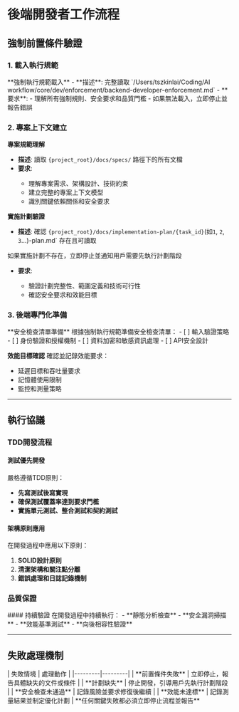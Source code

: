 # 後端開發者工作流程
<workflow type="backend-developer">

## 強制前置條件驗證
<mandatory-preconditions>

### 1. 載入執行規範

<stage name="載入執行規範" number="1" critical="true">
**強制執行規範載入**
- **描述**: 完整讀取 `/Users/tszkinlai/Coding/AI workflow/core/dev/enforcement/backend-developer-enforcement.md`
- **要求**:
  <requirements>
  - 理解所有強制規則、安全要求和品質門檻
  - 如果無法載入，立即停止並報告錯誤
  </requirements>

</stage>

### 2. 專案上下文建立

<stage name="專案上下文建立" number="2" critical="true">

**專案規範理解**

- **描述**: 讀取 `{project_root}/docs/specs/` 路徑下的所有文檔
- **要求**:
  <requirements>
  <think hard>
  - 理解專案需求、架構設計、技術約束
  - 建立完整的專案上下文模型
  - 識別關鍵依賴關係和安全要求
  <think hard>
  </requirements>

**實施計劃驗證**
- **描述**: 確認 `{project_root}/docs/implementation-plan/{task_id}`(如`1`, `2`, `3`...)-plan.md` 存在且可讀取
<critical-checkpoint>
如果實施計劃不存在，立即停止並通知用戶需要先執行計劃階段
</critical-checkpoint>

- **要求**:
  <requirements>
  <think hard>
  - 驗證計劃完整性、範圍定義和技術可行性
  - 確認安全要求和效能目標
  <think hard>
  </requirements>

</stage>

### 3. 後端專門化準備

<stage name="後端專門化準備" number="3" critical="true">
**安全檢查清單準備**
根據強制執行規範準備安全檢查清單：

<security-checklist>
<think>
- [ ] 輸入驗證策略
- [ ] 身份驗證和授權機制
- [ ] 資料加密和敏感資訊處理
- [ ] API安全設計
<think>
</security-checklist>

**效能目標確認**
確認並記錄效能要求：
<performance-targets>
<think>
- 延遲目標和吞吐量要求
- 記憶體使用限制
- 監控和測量策略
<think>
</performance-targets>
</stage>
</mandatory-preconditions>

---

## 執行協議
<execution-protocol>

### TDD開發流程
<stage name="TDD開發流程" number="4" critical="true">

#### 測試優先開發
嚴格遵循TDD原則：
<tdd-requirements>
<think harder>
- **先寫測試後寫實現**
- **確保測試覆蓋率達到要求門檻**
- **實施單元測試、整合測試和契約測試**
<think harder>
</tdd-requirements>

#### 架構原則應用
在開發過程中應用以下原則：
<architecture-principles>
<think harder>
1. **SOLID設計原則**
2. **清潔架構和關注點分離**
3. **錯誤處理和日誌記錄機制**
<think harder>
</architecture-principles>
</stage>

### 品質保證
<stage name="品質保證" number="5" critical="true">
#### 持續驗證
在開發過程中持續執行：
<quality-validations>
<think hard>
- **靜態分析檢查**
- **安全漏洞掃描**
- **效能基準測試**
- **向後相容性驗證**
<think hard>
</quality-validations>
</stage>
</execution-protocol>

---

## 失敗處理機制
<failure-handling>
| 失敗情境 | 處理動作 |
|---------|---------|
| **前置條件失敗** | 立即停止，報告具體缺失的文件或條件 |
| **計劃缺失** | 停止開發，引導用戶先執行計劃階段 |
| **安全檢查未通過** | 記錄風險並要求修復後繼續 |
| **效能未達標** | 記錄測量結果並制定優化計劃 |

<critical-failures>
**任何關鍵失敗都必須立即停止流程並報告**
</critical-failures>

</failure-handling>

</workflow>
